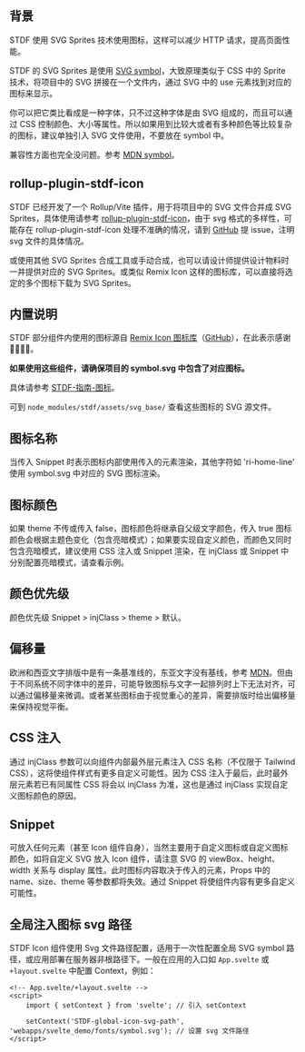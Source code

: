 ## 背景

STDF 使用 SVG Sprites 技术使用图标，这样可以减少 HTTP 请求，提高页面性能。

STDF 的 SVG Sprites 是使用 [SVG symbol](https://developer.mozilla.org/en-US/docs/Web/SVG/Element/symbol)，大致原理类似于 CSS 中的 Sprite 技术，将项目中的 SVG 拼接在一个文件内，通过 SVG 中的 use 元素找到对应的图标来显示。

你可以把它类比看成是一种字体，只不过这种字体是由 SVG 组成的，而且可以通过 CSS 控制颜色、大小等属性。所以如果用到比较大或者有多种颜色等比较复杂的图标，建议单独引入 SVG 文件使用，不要放在 symbol 中。

兼容性方面也完全没问题。参考 [MDN symbol](https://developer.mozilla.org/en-US/docs/Web/SVG/Element/symbol#browser_compatibility)。

## rollup-plugin-stdf-icon

STDF 已经开发了一个 Rollup/Vite 插件，用于将项目中的 SVG 文件合并成 SVG Sprites，具体使用请参考 [rollup-plugin-stdf-icon](https://www.npmjs.com/package/rollup-plugin-stdf-icon)，由于 svg 格式的多样性，可能存在 rollup-plugin-stdf-icon 处理不准确的情况，请到 [GitHub](https://github.com/any-tdf/stdf/issues) 提 issue，注明 svg 文件的具体情况。

或使用其他 SVG Sprites 合成工具或手动合成，也可以请设计师提供设计物料时一并提供对应的 SVG Sprites。或类似 Remix Icon 这样的图标库，可以直接将选定的多个图标下载为 SVG Sprites。

## 内置说明

STDF 部分组件内使用的图标源自 [Remix Icon 图标库](https://remixicon.com)（[GitHub](https://github.com/Remix-Design/remixicon)），在此表示感谢 🙏🏻🙏🏻。

**如果使用这些组件，请确保项目的 symbol.svg 中包含了对应图标。**

具体请参考 [STDF-指南-图标](https://stdf.design/#/guide/icon)。

可到 `node_modules/stdf/assets/svg_base/` 查看这些图标的 SVG 源文件。

## 图标名称

当传入 Snippet 时表示图标内部使用传入的元素渲染，其他字符如 'ri-home-line' 使用 symbol.svg 中对应的 SVG 图标渲染。

## 图标颜色

如果 theme 不传或传入 false，图标颜色将继承自父级文字颜色，传入 true 图标颜色会根据主题色变化（包含亮暗模式）；如果要实现自定义颜色，而颜色又同时包含亮暗模式，建议使用 CSS 注入或 Snippet 渲染，在 injClass 或 Snippet 中分别配置亮暗模式，请查看示例。

## 颜色优先级

颜色优先级 Snippet > injClass > theme > 默认。

## 偏移量

欧洲和西亚文字排版中是有一条基准线的，东亚文字没有基线，参考 [MDN](https://developer.mozilla.org/zh-CN/docs/Glossary/baseline)。但由于不同系统不同字体中的差异，可能导致图标与文字一起排列时上下无法对齐，可以通过偏移量来微调。或者某些图标由于视觉重心的差异，需要排版时给出偏移量来保持视觉平衡。

## CSS 注入

通过 injClass 参数可以向组件内部最外层元素注入 CSS 名称（不仅限于 Tailwind CSS），这将使组件样式有更多自定义可能性。因为 CSS 注入于最后，此时最外层元素若已有同属性 CSS 将会以 injClass 为准，这也是通过 injClass 实现自定义图标颜色的原因。

## Snippet

可放入任何元素（甚至 Icon 组件自身），当然主要用于自定义图标或自定义图标颜色，如将自定义 SVG 放入 Icon 组件，请注意 SVG 的 viewBox、height、width 关系与 display 属性。此时图标内容取决于传入的元素，Props 中的 name、size、theme 等参数都将失效。通过 Snippet 将使组件内容有更多自定义可能性。

## 全局注入图标 svg 路径

STDF Icon 组件使用 Svg 文件路径配置，适用于一次性配置全局 SVG symbol 路径，或应用部署在服务器非根路径下。一般在应用的入口如 `App.svelte` 或 `+layout.svelte` 中配置 Context，例如：

```svelte
<!-- App.svelte/+layout.svelte -->
<script>
	import { setContext } from 'svelte'; // 引入 setContext

	setContext('STDF-global-icon-svg-path', 'webapps/svelte_demo/fonts/symbol.svg'); // 设置 svg 文件路径
</script>
```
